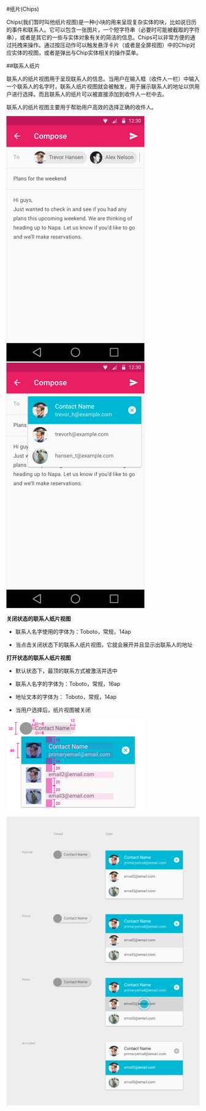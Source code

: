 #纸片(Chips)


Chips(我们暂时叫他纸片视图)是一种小块的用来呈现复杂实体的块，比如说日历的事件和联系人。它可以包含一张图片，一个短字符串（必要时可能被截取的字符串），或者是其它的一些与实体对象有关的简洁的信息。Chips可以非常方便的通过托拽来操作。通过按压动作可以触发悬浮卡片（或者是全屏视图）中的Chip对应实体的视图，或者是弹出与Chip实体相关的操作菜单。

##联系人纸片


联系人的纸片视图用于呈现联系人的信息。当用户在输入框（收件人一栏）中输入一个联系人的名字时，联系人纸片视图就会被触发，用于展示联系人的地址以供用户进行选择。而且联系人的纸片可以被直接添加到收件人一栏中去。

联系人的纸片视图主要用于帮助用户高效的选择正确的收件人。


![contact chips](images/components-chips-contactchips-chips_03a_large_mdpi.png)
![contact chips](images/components-chips-contactchips-chips_03b_large_mdpi.png)


**关闭状态的联系人纸片视图**

*  联系人名字使用的字体为：Toboto，常规，14ap

*  当点击关闭状态下的联系人纸片视图，它就会展开并且显示出联系人的地址



**打开状态的联系人纸片视图**

* 默认状态下，最顶的联系方式被激活并选中

* 联系人名字的字体为：Toboto，常规，16ap

* 地址文本的字体为： Toboto，常规，14ap

* 当用户选择后，纸片视图被关闭


![关闭状态的联系人纸片视图](images/components-chips-contactchips-chips_08_large_mdpi.png)
![打开状态的联系人纸片视图](images/components-chips-contactchips-chips_11_large_mdpi.png)


![打开状态的联系人纸片视图各种状态](images/components-chips-contactchips-chips_06_large_mdpi.png)